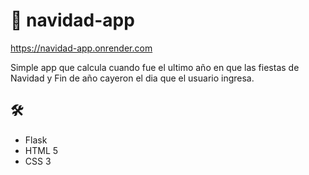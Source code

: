 # 🎁 navidad-app
https://navidad-app.onrender.com

Simple app que calcula cuando fue el ultimo año en que las fiestas de Navidad y Fin de año cayeron el dia que el usuario ingresa.

## 🛠️
- Flask
- HTML 5
- CSS 3
